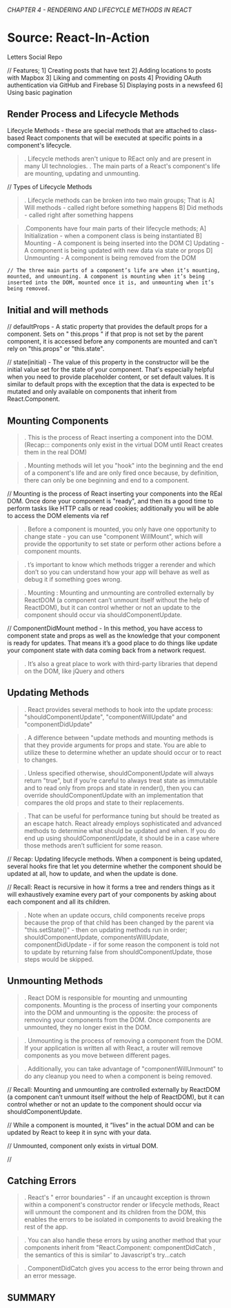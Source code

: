 ###### CHAPTER 4 - RENDERING AND LIFECYCLE METHODS IN REACT #######

   # Source: React-In-Action


Letters Social Repo

// Features;
     1] Creating posts that have text
     2] Adding locations to posts with Mapbox
     3] Liking and commenting on posts
     4] Providing OAuth authentication via GitHub and Firebase
     5] Displaying posts in a newsfeed
     6] Using basic pagination


## Render Process and Lifecycle Methods

Lifecycle Methods - these are special methods that are attached to class-based React components that will be executed at specific points in a component's lifecycle.

>. Lifecycle methods aren't unique to REact only and are present in many UI technologies.
>. The main parts of a React's component's life are mounting, updating and unmounting.

// Types of Lifecycle Methods


>. Lifecycle methods can be broken into two main groups; That is
    A] Will methods - called right before something happens
    B] Did methods - called right after something happens

>.Components have four main parts of their lifecycle methods;
    A] Initialization - when a component class is being instantiated
    B] Mounting - A component is being inserted into the DOM
    C] Updating - A component is being updated with new data via state or props
    D] Unmounting - A component is being removed from the DOM

    // The three main parts of a component’s life are when it’s mounting, mounted, and unmounting. A component is mounting when it’s being inserted into the DOM, mounted once it is, and unmounting when it’s being removed.


## Initial and will methods

// defaultProps - A static property that provides the default props for a component. Sets on " this.props " if that prop is not set by the parent component, it is accessed before any components are mounted and can't rely on "this.props" or "this.state".

// state(initial) - The value of this property in the constructor will be the initial value set for the state of your component. That's  especially helpful when you need to provide placeholder content, or set default values. It is similar to default props with the exception that the data is expected to be mutated and only available on components that inherit from React.Component.



## Mounting Components

>. This is the process of React inserting a component into the DOM. (Recap::: components only exist in the virtual DOM until React creates them in the real DOM)

>. Mounting methods will let you "hook" into the beginning and the end of a component's life and are only fired once because, by definition, there can only be one beginning and end to a component.


// Mounting is the process of React inserting your components into the REal DOM. Once done your component is "ready", and then its a good time to perform tasks like HTTP calls or read cookies; additionally you will be able to access the DOM elements via ref

>. Before a component is mounted, you only have one opportunity to change state - you can use "component WillMount", which will provide the opportunity to set state or perform other actions before a component mounts.

>. t’s important to know which methods trigger a rerender and which don’t so
you can understand how your app will behave as well as debug it if something goes
wrong.

>. Mounting : Mounting and unmounting are controlled externally by ReactDOM (a component can’t unmount itself without the help of ReactDOM), but it can control
whether or not an update to the component should occur via shouldComponentUpdate.

// ComponentDidMount method -   In this method, you have access to component state and props as well as the knowledge that your component is ready for updates. That means it’s a good place to do things like update your component state with data coming back from a network request. 
>. It’s also a great place to work with third-party libraries that depend on the DOM, like jQuery and others

## Updating Methods

>. React provides several methods to hook into the update process: "shouldComponentUpdate", "componentWillUpdate" and "componentDidUpdate"

>. A difference between "update methods and mounting methods is that they provide arguments for props and state. You are able to utilize these to determine whether an update should occur or to react to changes.

>. Unless specified otherwise, shouldComponentUpdate will always return "true", but
if you’re careful to always treat state as immutable and to read only from props and
state in render(), then you can override shouldComponentUpdate with an implementation that compares the old props and state to their replacements. 

>. That can be useful for performance tuning but should be treated as an escape hatch. React already employs sophisticated and advanced methods to determine what should be updated and when. If you do end up using shouldComponentUpdate, it should be in a case where those methods aren’t sufficient for some reason.

// Recap: Updating lifecycle methods. When a component is being updated, several hooks fire that let you determine whether the component should be updated at all, how to update, and when the update is done.

// Recall: React is recursive in how it forms a tree and renders things as it will exhaustively examine every part of your components by asking about each component and all its children. 

>. Note when an update occurs, child components receive props because the prop of that child has been changed by the parent via "this.setState()" - then on updating methods run in order; shouldComponentUpdate, componentsWillUpdate, componentDidUpdate - if for some reason the component is told not to update by returning false from shouldComponentUpdate, those steps would be skipped. 

## Unmounting Methods

>. React DOM is responsible for mounting and unmounting components. Mounting is the process of inserting your components into the DOM and unmounting is the opposite: the process of removing your components from the DOM. Once components are unmounted, they no longer exist in the DOM.

>. Unmounting is the process of removing a component from the DOM. If your application is written all with React, a router will remove components as you move between different pages. 

>. Additionally, you can take advantage of "componentWillUnmount" to do any cleanup you need to when a component is being removed. 

// Recall: Mounting and unmounting are controlled externally by ReactDOM (a component can’t unmount itself without the help of ReactDOM), but it can control
whether or not an update to the component should occur via shouldComponentUpdate.

// While a component is mounted, it “lives” in the actual DOM and
can be updated by React to keep it in sync with your data. 

// Unmounted, component only exists in virtual DOM.

// 

## Catching Errors

>. React's " error boundaries" - if an uncaught exception is thrown within a component's constructor render or lifecycle methods, React will unmount the component and its children from the DOM, this enables the errors to be isolated in components to avoid breaking the rest of the app.

>. You can also handle these errors by using another method that your components inherit from "React.Component: componentDidCatch , the semantics of this is similar' to Javascript's try...catch

>. ComponentDidCatch gives you access to the error being thrown and an error message. 














































## SUMMARY 

